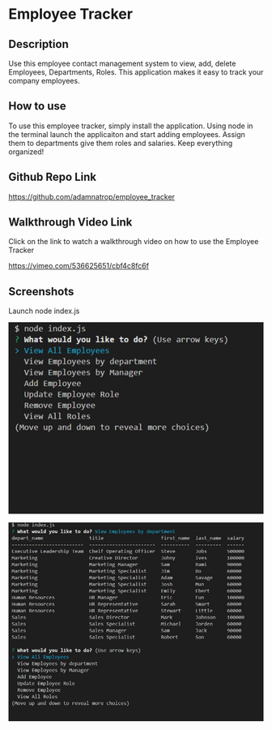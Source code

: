 # Employee Tracker

## Description

Use this employee contact management system to view, add, delete Employees, Departments, Roles. This application makes it easy to track your company employees. 

## How to use
To use this employee tracker, simply install the application. Using node in the terminal launch the applicaiton and start adding employees. Assign them to departments give them roles and salaries. Keep everything organized!

## Github Repo Link
https://github.com/adamnatrop/employee_tracker


## Walkthrough Video Link

Click on the link to watch a walkthrough video on how to use the Employee Tracker

https://vimeo.com/536625651/cbf4c8fc6f


## Screenshots 

Launch node index.js 

![screemshot01](./docs/images/screenshot01.jpg)



![screemshot02](./docs/images/screenshot02.jpg)


